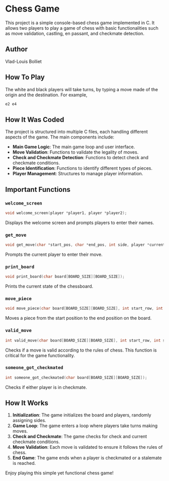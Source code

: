# Chess Game

This project is a simple console-based chess game implemented in C. It allows two players to play a game of chess with basic functionalities such as move validation, castling, en passant, and checkmate detection.

## Author

Vlad-Louis Bolliet

## How To Play

The white and black players will take turns, by typing a move made of the origin and the destination. For example,
```c
e2 e4
```

## How It Was Coded

The project is structured into multiple C files, each handling different aspects of the game. The main components include:

- **Main Game Logic**: The main game loop and user interface.
- **Move Validation**: Functions to validate the legality of moves.
- **Check and Checkmate Detection**: Functions to detect check and checkmate conditions.
- **Piece Identification**: Functions to identify different types of pieces.
- **Player Management**: Structures to manage player information.

## Important Functions

### `welcome_screen`

```c
void welcome_screen(player *player1, player *player2);
```

Displays the welcome screen and prompts players to enter their names.

### `get_move`

```c
void get_move(char *start_pos, char *end_pos, int side, player *current_player);
```

Prompts the current player to enter their move.

### `print_board`

```c
void print_board(char board[BOARD_SIZE][BOARD_SIZE]);
```

Prints the current state of the chessboard.

### `move_piece`

```c
void move_piece(char board[BOARD_SIZE][BOARD_SIZE], int start_row, int start_column, int end_row, int end_column);
```

Moves a piece from the start position to the end position on the board.

### `valid_move`

```c
int valid_move(char board[BOARD_SIZE][BOARD_SIZE], int start_row, int start_column, int end_row, int end_column, int pinned_flag);
```

Checks if a move is valid according to the rules of chess. This function is critical for the game functionality.

### `someone_got_checkmated`

```c
int someone_got_checkmated(char board[BOARD_SIZE][BOARD_SIZE]);
```

Checks if either player is in checkmate.

## How It Works

1. **Initialization**: The game initializes the board and players, randomly assigning sides.
2. **Game Loop**: The game enters a loop where players take turns making moves.
3. **Check and Checkmate**: The game checks for check and current checkmate conditions.
4. **Move Validation**: Each move is validated to ensure it follows the rules of chess.
5. **End Game**: The game ends when a player is checkmated or a stalemate is reached.

Enjoy playing this simple yet functional chess game!
